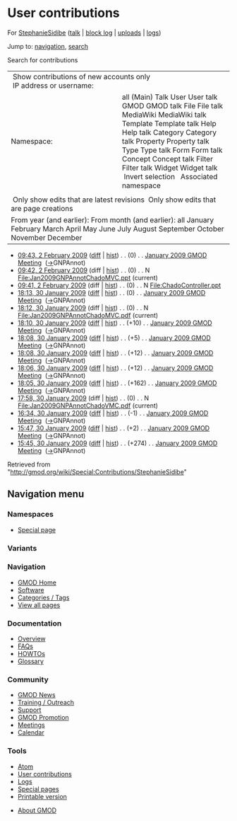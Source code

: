 <div id="mw-page-base" class="noprint">

</div>

<div id="mw-head-base" class="noprint">

</div>

<div id="content" class="mw-body" role="main">

<span id="top"></span>

<div id="mw-js-message" style="display:none;">

</div>



# <span dir="auto">User contributions</span>

<div id="bodyContent">

<div id="contentSub">

For <a
href="/mediawiki/index.php?title=User:StephanieSidibe&amp;action=edit&amp;redlink=1"
class="new"
title="User:StephanieSidibe (page does not exist)">StephanieSidibe</a>
(<a
href="/mediawiki/index.php?title=User_talk:StephanieSidibe&amp;action=edit&amp;redlink=1"
class="new"
title="User talk:StephanieSidibe (page does not exist)">talk</a> \|
[block
log](/mediawiki/index.php?title=Special:Log/block&page=User%3AStephanieSidibe "Special:Log/block")
\|
[uploads](/wiki/Special:ListFiles/StephanieSidibe "Special:ListFiles/StephanieSidibe")
\|
[logs](/wiki/Special:Log/StephanieSidibe "Special:Log/StephanieSidibe"))

</div>

<div id="jump-to-nav" class="mw-jump">

Jump to: [navigation](#mw-navigation), [search](#p-search)

</div>

<div id="mw-content-text">

Search for contributions

<table class="mw-contributions-table">
<colgroup>
<col style="width: 50%" />
<col style="width: 50%" />
</colgroup>
<tbody>
<tr class="odd">
<td colspan="2"> Show contributions of new accounts only<br />
 IP address or username:</td>
</tr>
<tr class="even">
<td class="mw-label">Namespace:</td>
<td>all (Main) Talk User User talk GMOD GMOD talk File File talk
MediaWiki MediaWiki talk Template Template talk Help Help talk Category
Category talk Property Property talk Type Type talk Form Form talk
Concept Concept talk Filter Filter talk Widget Widget talk  
 Invert selection 
 Associated namespace </td>
</tr>
<tr class="odd">
<td colspan="2"></td>
</tr>
<tr class="even">
<td colspan="2"> Only show edits that are latest revisions
 Only show edits that are page creations</td>
</tr>
<tr class="odd">
<td colspan="2">From year (and earlier): From month (and earlier): all
January February March April May June July August September October
November December</td>
</tr>
</tbody>
</table>

- <a
  href="/mediawiki/index.php?title=January_2009_GMOD_Meeting&amp;oldid=7516"
  class="mw-changeslist-date" title="January 2009 GMOD Meeting">09:43, 2
  February 2009</a>
  ([diff](/mediawiki/index.php?title=January_2009_GMOD_Meeting&diff=prev&oldid=7516 "January 2009 GMOD Meeting")
  \|
  [hist](/mediawiki/index.php?title=January_2009_GMOD_Meeting&action=history "January 2009 GMOD Meeting"))
  <span class="mw-changeslist-separator">. .</span>
  <span class="mw-plusminus-null" dir="ltr"
  title="46,432 bytes after change">(0)</span>‎
  <span class="mw-changeslist-separator">. .</span>
  <a href="/wiki/January_2009_GMOD_Meeting" class="mw-contributions-title"
  title="January 2009 GMOD Meeting">January 2009 GMOD Meeting</a> ‎
  <span class="comment">([→](/wiki/January_2009_GMOD_Meeting#GNPAnnot "January 2009 GMOD Meeting")‎<span dir="auto"><span class="autocomment">GNPAnnot</span></span>)</span>
- <a
  href="/mediawiki/index.php?title=File:Jan2009GNPAnnotChadoMVC.ppt&amp;oldid=7515"
  class="mw-changeslist-date"
  title="File:Jan2009GNPAnnotChadoMVC.ppt">09:42, 2 February 2009</a>
  (diff \|
  [hist](/mediawiki/index.php?title=File:Jan2009GNPAnnotChadoMVC.ppt&action=history "File:Jan2009GNPAnnotChadoMVC.ppt"))
  <span class="mw-changeslist-separator">. .</span>
  <span class="mw-plusminus-null" dir="ltr"
  title="0 bytes after change">(0)</span>‎
  <span class="mw-changeslist-separator">. .</span> N
  <a href="/wiki/File:Jan2009GNPAnnotChadoMVC.ppt"
  class="mw-contributions-title"
  title="File:Jan2009GNPAnnotChadoMVC.ppt">File:Jan2009GNPAnnotChadoMVC.ppt</a>
  ‎ <span class="mw-uctop">(current)</span>
- <a
  href="/mediawiki/index.php?title=File:ChadoController.ppt&amp;oldid=7514"
  class="mw-changeslist-date" title="File:ChadoController.ppt">09:41, 2
  February 2009</a> (diff \|
  [hist](/mediawiki/index.php?title=File:ChadoController.ppt&action=history "File:ChadoController.ppt"))
  <span class="mw-changeslist-separator">. .</span>
  <span class="mw-plusminus-null" dir="ltr"
  title="0 bytes after change">(0)</span>‎
  <span class="mw-changeslist-separator">. .</span> N
  <a href="/wiki/File:ChadoController.ppt" class="mw-contributions-title"
  title="File:ChadoController.ppt">File:ChadoController.ppt</a> ‎
- <a
  href="/mediawiki/index.php?title=January_2009_GMOD_Meeting&amp;oldid=7416"
  class="mw-changeslist-date" title="January 2009 GMOD Meeting">18:13, 30
  January 2009</a>
  ([diff](/mediawiki/index.php?title=January_2009_GMOD_Meeting&diff=prev&oldid=7416 "January 2009 GMOD Meeting")
  \|
  [hist](/mediawiki/index.php?title=January_2009_GMOD_Meeting&action=history "January 2009 GMOD Meeting"))
  <span class="mw-changeslist-separator">. .</span>
  <span class="mw-plusminus-null" dir="ltr"
  title="46,575 bytes after change">(0)</span>‎
  <span class="mw-changeslist-separator">. .</span>
  <a href="/wiki/January_2009_GMOD_Meeting" class="mw-contributions-title"
  title="January 2009 GMOD Meeting">January 2009 GMOD Meeting</a> ‎
  <span class="comment">([→](/wiki/January_2009_GMOD_Meeting#GNPAnnot "January 2009 GMOD Meeting")‎<span dir="auto"><span class="autocomment">GNPAnnot</span></span>)</span>
- <a
  href="/mediawiki/index.php?title=File:Jan2009GNPAnnotChadoMVC.pdf&amp;oldid=7415"
  class="mw-changeslist-date"
  title="File:Jan2009GNPAnnotChadoMVC.pdf">18:12, 30 January 2009</a>
  (diff \|
  [hist](/mediawiki/index.php?title=File:Jan2009GNPAnnotChadoMVC.pdf&action=history "File:Jan2009GNPAnnotChadoMVC.pdf"))
  <span class="mw-changeslist-separator">. .</span>
  <span class="mw-plusminus-null" dir="ltr"
  title="0 bytes after change">(0)</span>‎
  <span class="mw-changeslist-separator">. .</span> N
  <a href="/wiki/File:Jan2009GNPAnnotChadoMVC.pdf"
  class="mw-contributions-title"
  title="File:Jan2009GNPAnnotChadoMVC.pdf">File:Jan2009GNPAnnotChadoMVC.pdf</a>
  ‎ <span class="mw-uctop">(current)</span>
- <a
  href="/mediawiki/index.php?title=January_2009_GMOD_Meeting&amp;oldid=7414"
  class="mw-changeslist-date" title="January 2009 GMOD Meeting">18:10, 30
  January 2009</a>
  ([diff](/mediawiki/index.php?title=January_2009_GMOD_Meeting&diff=prev&oldid=7414 "January 2009 GMOD Meeting")
  \|
  [hist](/mediawiki/index.php?title=January_2009_GMOD_Meeting&action=history "January 2009 GMOD Meeting"))
  <span class="mw-changeslist-separator">. .</span>
  <span class="mw-plusminus-pos" dir="ltr"
  title="46,575 bytes after change">(+10)</span>‎
  <span class="mw-changeslist-separator">. .</span>
  <a href="/wiki/January_2009_GMOD_Meeting" class="mw-contributions-title"
  title="January 2009 GMOD Meeting">January 2009 GMOD Meeting</a> ‎
  <span class="comment">([→](/wiki/January_2009_GMOD_Meeting#GNPAnnot "January 2009 GMOD Meeting")‎<span dir="auto"><span class="autocomment">GNPAnnot</span></span>)</span>
- <a
  href="/mediawiki/index.php?title=January_2009_GMOD_Meeting&amp;oldid=7413"
  class="mw-changeslist-date" title="January 2009 GMOD Meeting">18:08, 30
  January 2009</a>
  ([diff](/mediawiki/index.php?title=January_2009_GMOD_Meeting&diff=prev&oldid=7413 "January 2009 GMOD Meeting")
  \|
  [hist](/mediawiki/index.php?title=January_2009_GMOD_Meeting&action=history "January 2009 GMOD Meeting"))
  <span class="mw-changeslist-separator">. .</span>
  <span class="mw-plusminus-pos" dir="ltr"
  title="46,565 bytes after change">(+5)</span>‎
  <span class="mw-changeslist-separator">. .</span>
  <a href="/wiki/January_2009_GMOD_Meeting" class="mw-contributions-title"
  title="January 2009 GMOD Meeting">January 2009 GMOD Meeting</a> ‎
  <span class="comment">([→](/wiki/January_2009_GMOD_Meeting#GNPAnnot "January 2009 GMOD Meeting")‎<span dir="auto"><span class="autocomment">GNPAnnot</span></span>)</span>
- <a
  href="/mediawiki/index.php?title=January_2009_GMOD_Meeting&amp;oldid=7412"
  class="mw-changeslist-date" title="January 2009 GMOD Meeting">18:08, 30
  January 2009</a>
  ([diff](/mediawiki/index.php?title=January_2009_GMOD_Meeting&diff=prev&oldid=7412 "January 2009 GMOD Meeting")
  \|
  [hist](/mediawiki/index.php?title=January_2009_GMOD_Meeting&action=history "January 2009 GMOD Meeting"))
  <span class="mw-changeslist-separator">. .</span>
  <span class="mw-plusminus-pos" dir="ltr"
  title="46,560 bytes after change">(+12)</span>‎
  <span class="mw-changeslist-separator">. .</span>
  <a href="/wiki/January_2009_GMOD_Meeting" class="mw-contributions-title"
  title="January 2009 GMOD Meeting">January 2009 GMOD Meeting</a> ‎
  <span class="comment">([→](/wiki/January_2009_GMOD_Meeting#GNPAnnot "January 2009 GMOD Meeting")‎<span dir="auto"><span class="autocomment">GNPAnnot</span></span>)</span>
- <a
  href="/mediawiki/index.php?title=January_2009_GMOD_Meeting&amp;oldid=7411"
  class="mw-changeslist-date" title="January 2009 GMOD Meeting">18:06, 30
  January 2009</a>
  ([diff](/mediawiki/index.php?title=January_2009_GMOD_Meeting&diff=prev&oldid=7411 "January 2009 GMOD Meeting")
  \|
  [hist](/mediawiki/index.php?title=January_2009_GMOD_Meeting&action=history "January 2009 GMOD Meeting"))
  <span class="mw-changeslist-separator">. .</span>
  <span class="mw-plusminus-pos" dir="ltr"
  title="46,548 bytes after change">(+12)</span>‎
  <span class="mw-changeslist-separator">. .</span>
  <a href="/wiki/January_2009_GMOD_Meeting" class="mw-contributions-title"
  title="January 2009 GMOD Meeting">January 2009 GMOD Meeting</a> ‎
  <span class="comment">([→](/wiki/January_2009_GMOD_Meeting#GNPAnnot "January 2009 GMOD Meeting")‎<span dir="auto"><span class="autocomment">GNPAnnot</span></span>)</span>
- <a
  href="/mediawiki/index.php?title=January_2009_GMOD_Meeting&amp;oldid=7410"
  class="mw-changeslist-date" title="January 2009 GMOD Meeting">18:05, 30
  January 2009</a>
  ([diff](/mediawiki/index.php?title=January_2009_GMOD_Meeting&diff=prev&oldid=7410 "January 2009 GMOD Meeting")
  \|
  [hist](/mediawiki/index.php?title=January_2009_GMOD_Meeting&action=history "January 2009 GMOD Meeting"))
  <span class="mw-changeslist-separator">. .</span>
  <span class="mw-plusminus-pos" dir="ltr"
  title="46,536 bytes after change">(+162)</span>‎
  <span class="mw-changeslist-separator">. .</span>
  <a href="/wiki/January_2009_GMOD_Meeting" class="mw-contributions-title"
  title="January 2009 GMOD Meeting">January 2009 GMOD Meeting</a> ‎
  <span class="comment">([→](/wiki/January_2009_GMOD_Meeting#GNPAnnot "January 2009 GMOD Meeting")‎<span dir="auto"><span class="autocomment">GNPAnnot</span></span>)</span>
- <a
  href="/mediawiki/index.php?title=File:Jan2009GNPAnnotChadoVMC.pdf&amp;oldid=7409"
  class="mw-changeslist-date"
  title="File:Jan2009GNPAnnotChadoVMC.pdf">17:58, 30 January 2009</a>
  (diff \|
  [hist](/mediawiki/index.php?title=File:Jan2009GNPAnnotChadoVMC.pdf&action=history "File:Jan2009GNPAnnotChadoVMC.pdf"))
  <span class="mw-changeslist-separator">. .</span>
  <span class="mw-plusminus-null" dir="ltr"
  title="0 bytes after change">(0)</span>‎
  <span class="mw-changeslist-separator">. .</span> N
  <a href="/wiki/File:Jan2009GNPAnnotChadoVMC.pdf"
  class="mw-contributions-title"
  title="File:Jan2009GNPAnnotChadoVMC.pdf">File:Jan2009GNPAnnotChadoVMC.pdf</a>
  ‎ <span class="mw-uctop">(current)</span>
- <a
  href="/mediawiki/index.php?title=January_2009_GMOD_Meeting&amp;oldid=7408"
  class="mw-changeslist-date" title="January 2009 GMOD Meeting">16:34, 30
  January 2009</a>
  ([diff](/mediawiki/index.php?title=January_2009_GMOD_Meeting&diff=prev&oldid=7408 "January 2009 GMOD Meeting")
  \|
  [hist](/mediawiki/index.php?title=January_2009_GMOD_Meeting&action=history "January 2009 GMOD Meeting"))
  <span class="mw-changeslist-separator">. .</span>
  <span class="mw-plusminus-neg" dir="ltr"
  title="46,374 bytes after change">(-1)</span>‎
  <span class="mw-changeslist-separator">. .</span>
  <a href="/wiki/January_2009_GMOD_Meeting" class="mw-contributions-title"
  title="January 2009 GMOD Meeting">January 2009 GMOD Meeting</a> ‎
  <span class="comment">([→](/wiki/January_2009_GMOD_Meeting#GNPAnnot "January 2009 GMOD Meeting")‎<span dir="auto"><span class="autocomment">GNPAnnot</span></span>)</span>
- <a
  href="/mediawiki/index.php?title=January_2009_GMOD_Meeting&amp;oldid=7407"
  class="mw-changeslist-date" title="January 2009 GMOD Meeting">15:47, 30
  January 2009</a>
  ([diff](/mediawiki/index.php?title=January_2009_GMOD_Meeting&diff=prev&oldid=7407 "January 2009 GMOD Meeting")
  \|
  [hist](/mediawiki/index.php?title=January_2009_GMOD_Meeting&action=history "January 2009 GMOD Meeting"))
  <span class="mw-changeslist-separator">. .</span>
  <span class="mw-plusminus-pos" dir="ltr"
  title="46,375 bytes after change">(+2)</span>‎
  <span class="mw-changeslist-separator">. .</span>
  <a href="/wiki/January_2009_GMOD_Meeting" class="mw-contributions-title"
  title="January 2009 GMOD Meeting">January 2009 GMOD Meeting</a> ‎
  <span class="comment">([→](/wiki/January_2009_GMOD_Meeting#GNPAnnot "January 2009 GMOD Meeting")‎<span dir="auto"><span class="autocomment">GNPAnnot</span></span>)</span>
- <a
  href="/mediawiki/index.php?title=January_2009_GMOD_Meeting&amp;oldid=7406"
  class="mw-changeslist-date" title="January 2009 GMOD Meeting">15:45, 30
  January 2009</a>
  ([diff](/mediawiki/index.php?title=January_2009_GMOD_Meeting&diff=prev&oldid=7406 "January 2009 GMOD Meeting")
  \|
  [hist](/mediawiki/index.php?title=January_2009_GMOD_Meeting&action=history "January 2009 GMOD Meeting"))
  <span class="mw-changeslist-separator">. .</span>
  <span class="mw-plusminus-pos" dir="ltr"
  title="46,373 bytes after change">(+274)</span>‎
  <span class="mw-changeslist-separator">. .</span>
  <a href="/wiki/January_2009_GMOD_Meeting" class="mw-contributions-title"
  title="January 2009 GMOD Meeting">January 2009 GMOD Meeting</a> ‎
  <span class="comment">([→](/wiki/January_2009_GMOD_Meeting#GNPAnnot "January 2009 GMOD Meeting")‎<span dir="auto"><span class="autocomment">GNPAnnot</span></span>)</span>

</div>

<div class="printfooter">

Retrieved from
"<http://gmod.org/wiki/Special:Contributions/StephanieSidibe>"

</div>

<div id="catlinks" class="catlinks catlinks-allhidden">

</div>

<div class="visualClear">

</div>

</div>

</div>

<div id="mw-navigation">

## Navigation menu

<div id="mw-head">



<div id="left-navigation">

<div id="p-namespaces" class="vectorTabs" role="navigation"
aria-labelledby="p-namespaces-label">

### Namespaces

- <span id="ca-nstab-special">[Special
  page](/wiki/Special:Contributions/StephanieSidibe "This is a special page, you cannot edit the page itself")</span>

</div>

<div id="p-variants" class="vectorMenu emptyPortlet" role="navigation"
aria-labelledby="p-variants-label">

### 

### Variants[](#)

<div class="menu">

</div>

</div>

</div>





</div>



</div>

</div>

</div>

<div id="mw-panel">

<div id="p-logo" role="banner">

<a href="/wiki/Main_Page"
style="background-image: url(http://gmod.org/images/GMOD-cogs.png);"
title="Visit the main page"></a>

</div>

<div id="p-Navigation" class="portal" role="navigation"
aria-labelledby="p-Navigation-label">

### Navigation

<div class="body">

- <span id="n-GMOD-Home">[GMOD Home](/wiki/Main_Page)</span>
- <span id="n-Software">[Software](/wiki/GMOD_Components)</span>
- <span id="n-Categories-.2F-Tags">[Categories /
  Tags](/wiki/Categories)</span>
- <span id="n-View-all-pages">[View all
  pages](/wiki/Special:AllPages)</span>

</div>

</div>

<div id="p-Documentation" class="portal" role="navigation"
aria-labelledby="p-Documentation-label">

### Documentation

<div class="body">

- <span id="n-Overview">[Overview](/wiki/Overview)</span>
- <span id="n-FAQs">[FAQs](/wiki/Category:FAQ)</span>
- <span id="n-HOWTOs">[HOWTOs](/wiki/Category:HOWTO)</span>
- <span id="n-Glossary">[Glossary](/wiki/Glossary)</span>

</div>

</div>

<div id="p-Community" class="portal" role="navigation"
aria-labelledby="p-Community-label">

### Community

<div class="body">

- <span id="n-GMOD-News">[GMOD News](/wiki/GMOD_News)</span>
- <span id="n-Training-.2F-Outreach">[Training /
  Outreach](/wiki/Training_and_Outreach)</span>
- <span id="n-Support">[Support](/wiki/Support)</span>
- <span id="n-GMOD-Promotion">[GMOD
  Promotion](/wiki/GMOD_Promotion)</span>
- <span id="n-Meetings">[Meetings](/wiki/Meetings)</span>
- <span id="n-Calendar">[Calendar](/wiki/Calendar)</span>

</div>

</div>

<div id="p-tb" class="portal" role="navigation"
aria-labelledby="p-tb-label">

### Tools

<div class="body">

- <span id="feedlinks"><a
  href="http://gmod.org/mediawiki/index.php?title=Special:Contributions/StephanieSidibe&amp;feed=atom"
  id="feed-atom" class="feedlink" rel="alternate"
  type="application/atom+xml" title="Atom feed for this page">Atom</a></span>
- <span id="t-contributions">[User
  contributions](/wiki/Special:Contributions/StephanieSidibe "A list of contributions of this user")</span>
- <span id="t-log">[Logs](/wiki/Special:Log/StephanieSidibe)</span>
- <span id="t-specialpages"><a href="/wiki/Special:SpecialPages" accesskey="q"
  title="A list of all special pages [q]">Special pages</a></span>
- <span id="t-print"><a
  href="/mediawiki/index.php?title=Special:Contributions/StephanieSidibe&amp;printable=yes"
  rel="alternate" accesskey="p"
  title="Printable version of this page [p]">Printable version</a></span>

</div>

</div>

</div>

</div>

<div id="footer" role="contentinfo">

- <span id="footer-places-about">[About
  GMOD](/wiki/GMOD:About "GMOD:About")</span>

<!-- -->






</div>
